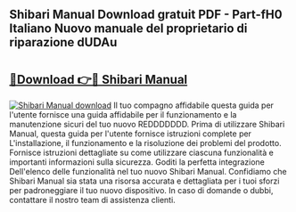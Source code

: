 ## Shibari Manual Download gratuit PDF - Part-fH0 Italiano Nuovo manuale del proprietario di riparazione dUDAu

# <h2><a href="http://dfg9hv.blite.top/?on=Shibari+Manual">🔗Download 👉🔴 Shibari Manual</a></h2>

[![Shibari Manual download](https://i.imgur.com/lujVjoI.png)](http://dfg9hv.blite.top/?on=Shibari+Manual)
Il tuo compagno affidabile questa guida per l'utente fornisce una guida affidabile per il funzionamento e la manutenzione sicuri del tuo nuovo REDDDDDDD. Prima di utilizzare Shibari Manual, questa guida per l'utente fornisce istruzioni complete per L'installazione, il funzionamento e la risoluzione dei problemi del prodotto. Fornisce istruzioni dettagliate su come utilizzare ciascuna funzionalità e importanti informazioni sulla sicurezza. Goditi la perfetta integrazione Dell'elenco delle funzionalità nel tuo nuovo Shibari Manual. Confidiamo che Shibari Manual sia stata una risorsa accurata e dettagliata per i tuoi sforzi per padroneggiare il tuo nuovo dispositivo. In caso di domande o dubbi, contattare il nostro team di assistenza clienti.

